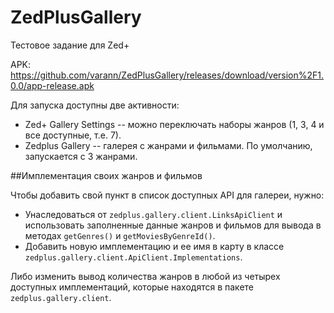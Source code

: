 # ZedPlusGallery
Тестовое задание для Zed+

APK: https://github.com/varann/ZedPlusGallery/releases/download/version%2F1.0.0/app-release.apk

Для запуска доступны две активности:
* Zed+ Gallery Settings -- можно переключать наборы жанров (1, 3, 4 и все доступные, т.е. 7).
* Zedplus Gallery -- галерея с жанрами и фильмами. По умолчанию, запускается с 3 жанрами.


##Имплементация своих жанров и фильмов

Чтобы добавить свой пункт в список доступных API для галереи, нужно:
* Унаследоваться от `zedplus.gallery.client.LinksApiClient` и использовать заполненные данные жанров и фильмов для вывода в методах `getGenres()` и `getMoviesByGenreId()`.
* Добавить новую имплементацию и ее имя в карту в классе `zedplus.gallery.client.ApiClient.Implementations`. 

Либо изменить вывод количества жанров в любой из четырех доступных имплементаций, которые находятся в пакете `zedplus.gallery.client`.
